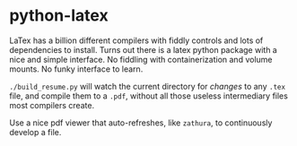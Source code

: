# python-latex

LaTex has a billion different compilers with fiddly controls and lots of dependencies to install.
Turns out there is a latex python package with a nice and simple interface. No fiddling with containerization and volume mounts. No funky interface to learn.

`./build_resume.py` will watch the current directory for _changes_ to any `.tex` file, and compile them to a `.pdf`, without all those useless intermediary files most compilers create.

Use a nice pdf viewer that auto-refreshes, like `zathura`, to continuously develop a file.
